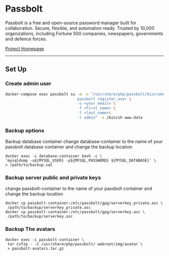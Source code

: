 # Passbolt

Passbolt is a free and open-source password manager built for collaboration. Secure, flexible, and automation ready. Trusted by 10,000 organizations, including Fortune 500 companies, newspapers, governments and defence forces.

[Project Homepage](https://passbolt.com/)

---
## Set Up

### Create admin user

```sh
docker-compose exec passbolt su -m -c "/usr/share/php/passbolt/bin/cake \
                                passbolt register_user \
                                -u <your_email> \
                                -f <first_name> \
                                -l <last_name>\
                                -r admin" -s /bin/sh www-data
```

### Backup options

Backup database container
change database-container to the name of your passbolt database container
and change the backup location

   ```
docker exec -i database-container bash -c \
  'mysqldump -u${MYSQL_USER} -p${MYSQL_PASSWORD} ${MYSQL_DATABASE}' \
  > /path/to/backup.sql
```

### Backup server public and private keys
change passbolt-container to the name of your passbolt container
and change the backup location

   ```
docker cp passbolt-container:/etc/passbolt/gpg/serverkey_private.asc \
    /path/to/backup/serverkey_private.asc
docker cp passbolt-container:/etc/passbolt/gpg/serverkey.asc \
    /path/to/backup/serverkey.asc
```

### Backup The avatars

   ```
docker exec -i passbolt-container \
    tar cvfzp - -C /usr/share/php/passbolt/ webroot/img/avatar \
    > passbolt-avatars.tar.gz
```

